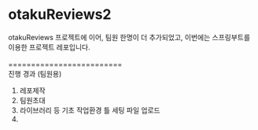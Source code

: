 # otakuReviews2
otakuReviews 프로젝트에 이어, 팀원 한명이 더 추가되었고, 이번에는 스프링부트를 이용한 프로젝트 레포입니다.<br>
<br>
=========================<br>
진행 경과 (팀원용)<br>
 1. 레포제작<br>
 2. 팀원초대<br>
 3. 라이브러리 등 기초 작업환경 틀 세팅 파일 업로드<br>
 4. 
